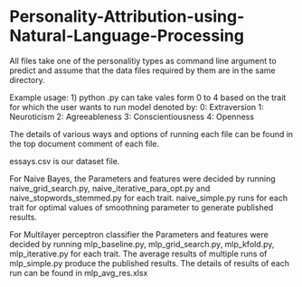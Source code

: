 # Personality-Attribution-using-Natural-Language-Processing

All files take one of the personalitiy types as command line argument to predict and assume that the data files required by them are in the same directory.

Example usage:  1) python <file-name>.py <trait>
                <trait> can take vales form 0 to 4 based on the trait for which the user wants to run model denoted by:
                0: Extraversion
                1: Neuroticism
                2: Agreeableness
                3: Conscientiousness
                4: Openness

The details of various ways and options of running each file can be found in the top document comment of each file.

essays.csv is our dataset file.


For Naive Bayes, the Parameters and features were decided by running naive_grid_search.py, naive_iterative_para_opt.py and naive_stopwords_stemmed.py for each trait.
naive_simple.py runs for each trait for optimal values of smoothning parameter to generate published results.

For Multilayer perceptron classifier the Parameters and features were decided by running mlp_baseline.py, mlp_grid_search.py, mlp_kfold.py, mlp_iterative.py for each trait.
The average results of multiple runs of mlp_simple.py produce the published results. The details of results of each run can be found in mlp_avg_res.xlsx
